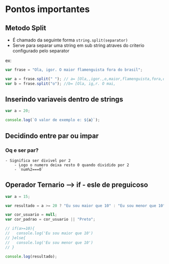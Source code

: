 # Pontos importantes

## Metodo Split

- É chamado da seguinte forma `string.split(separator)`
- Serve para separar uma string em sub string atraves do criterio configurado pelo separator

ex:

```js
var frase = "Ola, igor. O maior flamenguista fora do brasil";

var a = frase.split(" "); // a= [Ola,,igor.,o,maior,flamenguista,fora,do,brasil
var b = frase.split("o"); //b= [Ola, ig,r. O mai,
```

## Inserindo variaveis dentro de strings

```js
var a = 20;

console.log(`O valor de exemplo e: ${a}`);
```

## Decidindo entre par ou impar

### Oq e ser par?

    - Significa ser divivel por 2
        - Logo o numero deixa resto 0 quando dividido por 2
        - `num%2===0`

## Operador Ternario --> if - esle de preguicoso

```js
var a = 15;

var resultado = a >= 20 ? "Eu sou maior que 10" : "Eu sou menor que 10";

var cor_usuario = null;
var cor_padrao = cor_usuario || "Preto";

// if(a>=10){
//   console.log('Eu sou maior que 10')
// }else{
//   console.log('Eu sou menor que 10')
// }

console.log(resultado);
```
